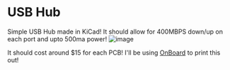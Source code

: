 # USB Hub
Simple USB Hub made in KiCad! It should allow for 400MBPS down/up on each port and upto 500ma power!
![image](https://github.com/user-attachments/assets/c88a3ac5-372c-4fa3-a72f-fc00c750a89b)

It should cost around $15 for each PCB! I'll be using [OnBoard](https://hack.af/onboard) to print this out!
